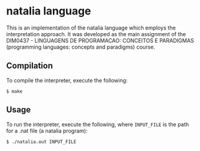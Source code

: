 # natalia language

This is an implementation of the natalia language which employs the interpretation approach. It was developed as the main assignment of the DIM0437 - LINGUAGENS DE PROGRAMACAO: CONCEITOS E PARADIGMAS (programming languages: concepts and paradigms) course.

## Compilation

To compile the interpreter, execute the following:
~~~~
$ make
~~~~

## Usage

To run the interpreter, execute the following, where `INPUT_FILE` is the path for a .nat file (a natalia program):

~~~~
$ ./natalia.out INPUT_FILE
~~~~
